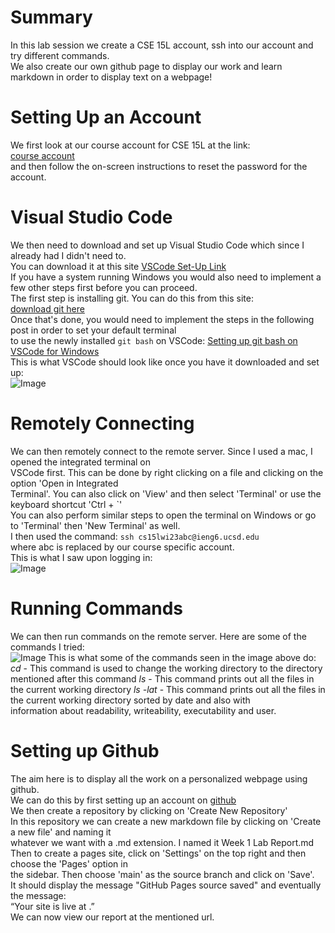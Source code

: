 # Summary
In this lab session we create a CSE 15L account, ssh into our account and try different commands.\
We also create our own github page to display our work and learn markdown in order to display text on a webpage!

# Setting Up an Account 
We first look at our course account for CSE 15L at the link: \
[course account](https://sdacs.ucsd.edu/~icc/index.php)\
and then follow the on-screen instructions to reset the password for the account.
  
# Visual Studio Code
We then need to download and set up Visual Studio Code which since I already had I didn't need to.\
You can download it at this site [VSCode Set-Up Link](https://code.visualstudio.com/) \
If you have a system running Windows you would also need to implement a few other steps first before you can proceed. \
The first step is installing git. You can do this from this site: \
[download git here](https://gitforwindows.org/) \
Once that's done, you would need to implement the steps in the following post in order to set your default terminal \
to use the newly installed `git bash` on VSCode:
[Setting up git bash on VSCode for Windows](https://stackoverflow.com/questions/42606837/how-do-i-use-bash-on-windows-from-the-visual-studio-code-integrated-terminal/50527994#50527994) \
This is what VSCode should look like once you have it downloaded and set up: \
![Image](https://anchit-kumar.github.io/cse15l-lab-reports/Screenshot%202023-01-12%20at%202.23.56%20PM.png)

# Remotely Connecting
We can then remotely connect to the remote server. Since I used a mac, I opened the integrated terminal on \
VSCode first. This can be done by right clicking on a file and clicking on the option 'Open in Integrated \
Terminal'. You can also click on 'View' and then select 'Terminal' or use the keyboard shortcut 'Ctrl + \`' \
You can also perform similar steps to open the terminal on Windows or go to 'Terminal' then 'New Terminal' as well.\
I then used the command:
`ssh cs15lwi23abc@ieng6.ucsd.edu` \
where abc is replaced by our course specific account. \
This is what I saw upon logging in: \
![Image](https://anchit-kumar.github.io/cse15l-lab-reports/Screenshot%202023-01-13%20at%205.07.24%20PM.png)
  
# Running Commands
We can then run commands on the remote server. Here are some of the commands I tried: \
![Image](https://anchit-kumar.github.io/cse15l-lab-reports/Screenshot%202023-01-13%20at%205.11.20%20PM.png)
This is what some of the commands seen in the image above do:
*cd* - This command is used to change the working directory to the directory mentioned after this command
*ls* - This command prints out all the files in the current working directory
*ls -lat* - This command prints out all the files in the current working directory sorted by date and also with \
information about readability, writeability, executability and user.

# Setting up Github
The aim here is to display all the work on a personalized webpage using github. \
We can do this by first setting up an account on [github](https://www.github.com) \
We then create a repository by clicking on 'Create New Repository' \
In this repository we can create a new markdown file by clicking on 'Create a new file' and naming it \
whatever we want with a .md extension. I named it Week 1 Lab Report.md \
Then to create a pages site, click on 'Settings' on the top right and then choose the 'Pages' option in \
the sidebar. Then choose 'main' as the source branch and click on 'Save'. \
It should display the message "GitHub Pages source saved" and eventually the message: \
“Your site is live at <url here>.” \
We can now view our report at the mentioned url. 
  



